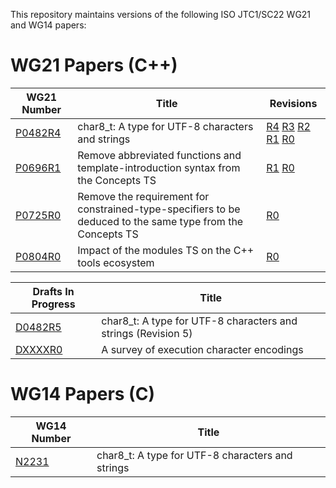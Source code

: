 This repository maintains versions of the following
ISO JTC1/SC22 WG21 and WG14 papers:

# WG21 Papers (C++)

WG21 Number        | Title | Revisions
------------------ | ----- | ----
[P0482R4][]        | char8_t: A type for UTF-8 characters and strings | [R4][P0482R4] [R3][P0482R3] [R2][P0482R2] [R1][P0482R1] [R0][P0482R0]
[P0696R1][]        | Remove abbreviated functions and template-introduction syntax from the Concepts TS | [R1][P0696R1] [R0][P0696R0]
[P0725R0][]        | Remove the requirement for constrained-type-specifiers to be deduced to the same type from the Concepts TS | [R0][P0725R0]
[P0804R0][]        | Impact of the modules TS on the C++ tools ecosystem | [R0][P0804R0]

Drafts In Progress | Title
------------------ | -----
[D0482R5][]        | char8_t: A type for UTF-8 characters and strings (Revision 5)
[DXXXXR0][]        | A survey of execution character encodings

# WG14 Papers (C)

WG14 Number     | Title
--------------- | -----
[N2231][]       | char8_t: A type for UTF-8 characters and strings

[N2231]: https://rawgit.com/tahonermann/std-proposals/master/n2231.html
[P0482R0]: https://rawgit.com/tahonermann/std-proposals/master/p0482r0.html
[P0482R1]: https://rawgit.com/tahonermann/std-proposals/master/p0482r1.html
[P0482R2]: https://rawgit.com/tahonermann/std-proposals/master/p0482r2.html
[P0482R3]: https://rawgit.com/tahonermann/std-proposals/master/p0482r3.html
[P0482R4]: https://rawgit.com/tahonermann/std-proposals/master/p0482r4.html
[D0482R5]: https://rawgit.com/tahonermann/std-proposals/master/d0482r5.html
[P0696R0]: https://rawgit.com/tahonermann/std-proposals/master/p0696r0.html
[P0696R1]: https://rawgit.com/tahonermann/std-proposals/master/p0696r1.html
[P0725R0]: https://rawgit.com/tahonermann/std-proposals/master/p0725r0.html
[P0804R0]: https://rawgit.com/tahonermann/std-proposals/master/p0804r0.html
[DXXXXR0]: https://rawgit.com/tahonermann/std-proposals/master/dXXXXr0-exec-char-encoding-survey.html
